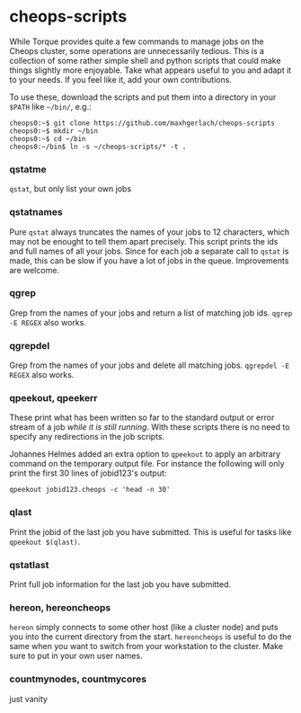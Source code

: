 cheops-scripts
==============

While Torque provides quite a few commands to manage jobs on the
Cheops cluster, some operations are unnecessarily tedious.  This is a
collection of some rather simple shell and python scripts that could
make things slightly more enjoyable.  Take what
appears useful to you and adapt it to your needs.  If you feel like it,
add your own contributions.

To use these, download the scripts and put them into a directory in
your `$PATH` like `~/bin/`, e.g.:

```
cheops0:~$ git clone https://github.com/maxhgerlach/cheops-scripts
cheops0:~$ mkdir ~/bin
cheops0:~$ cd ~/bin
cheops0:~/bin$ ln -s ~/cheops-scripts/* -t .
```

### qstatme

`qstat`, but only list your own jobs

### qstatnames

Pure `qstat` always truncates the names of your jobs to 12 characters,
which may not be enought to tell them apart precisely.  This script
prints the ids and full names of all your jobs.  Since for each job a
separate call to `qstat` is made, this can be slow if you have a lot
of jobs in the queue.  Improvements are welcome.

### qgrep

Grep from the names of your jobs and return a list of matching job
ids. `qgrep -E REGEX` also works.

### qgrepdel

Grep from the names of your jobs and delete all matching jobs.
`qgrepdel -E REGEX` also works.

### qpeekout, qpeekerr

These print what has been written so far to the standard output or
error stream of a job *while it is still running*.  With these scripts
there is no need to specify any redirections in the job scripts.

Johannes Helmes added an extra option to `qpeekout` to apply an arbitrary 
command on the temporary output file.  For instance the following will
only print the first 30 lines of jobid123's output:
```
qpeekout jobid123.cheops -c 'head -n 30'
```

### qlast

Print the jobid of the last job you have submitted.  This is useful
for tasks like `qpeekout $(qlast)`.

### qstatlast

Print full job information for the last job you have submitted.

### hereon, hereoncheops

`hereon` simply connects to some other host (like a cluster node) and
puts you into the current directory from the start.  `hereoncheops` is
useful to do the same when you want to switch from your workstation to
the cluster.  Make sure to put in your own user names.

### countmynodes, countmycores

just vanity
